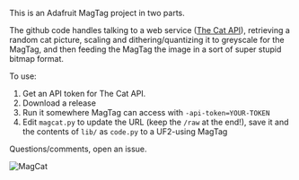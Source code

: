 This is an Adafruit MagTag project in two parts.

The github code handles talking to a web service ([The Cat API](https://thecatapi.com/)), retrieving a random cat picture, scaling and dithering/quantizing it to greyscale for the MagTag, and then feeding the MagTag the image in a sort of super stupid bitmap format.

To use:

1. Get an API token for The Cat API.
2. Download a release
3. Run it somewhere MagTag can access with `-api-token=YOUR-TOKEN`
4. Edit `magcat.py` to update the URL (keep the `/raw` at the end!), save it and the contents of `lib/` as `code.py` to a UF2-using MagTag

Questions/comments, open an issue.

![MagCat](magcat.bmp)
